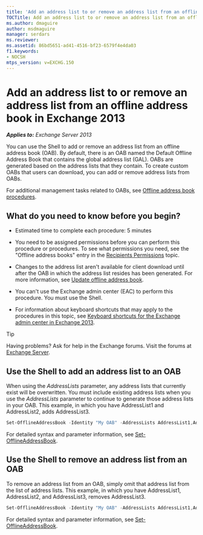 ```yaml
---
title: 'Add an address list to or remove an address list from an offline address book: Exchange 2013 Help'
TOCTitle: Add an address list to or remove an address list from an offline address book
ms.author: dmaguire
author: msdmaguire
manager: serdars
ms.reviewer:
ms.assetid: 86bd5651-ad41-4516-bf23-6579f4e4da03
f1.keywords:
- NOCSH
mtps_version: v=EXCHG.150
---
```


# Add an address list to or remove an address list from an offline address book in Exchange 2013

_**Applies to:** Exchange Server 2013_

You can use the Shell to add or remove an address list from an offline address book (OAB). By default, there is an OAB named the Default Offline Address Book that contains the global address list (GAL). OABs are generated based on the address lists that they contain. To create custom OABs that users can download, you can add or remove address lists from OABs.

For additional management tasks related to OABs, see [Offline address book procedures](offline-address-book-procedures-exchange-2013-help.md).

## What do you need to know before you begin?

- Estimated time to complete each procedure: 5 minutes

- You need to be assigned permissions before you can perform this procedure or procedures. To see what permissions you need, see the "Offline address books" entry in the [Recipients Permissions](recipients-permissions-exchange-2013-help.md) topic.

- Changes to the address list aren't available for client download until after the OAB in which the address list resides has been generated. For more information, see [Update offline address book](update-offline-address-book-exchange-2013-help.md).

- You can't use the Exchange admin center (EAC) to perform this procedure. You must use the Shell.

- For information about keyboard shortcuts that may apply to the procedures in this topic, see [Keyboard shortcuts for the Exchange admin center in Exchange 2013](keyboard-shortcuts-in-the-exchange-admin-center-2013-help.md).

> [!TIP]
> Having problems? Ask for help in the Exchange forums. Visit the forums at [Exchange Server](https://social.technet.microsoft.com/forums/office/home?category=exchangeserver).

## Use the Shell to add an address list to an OAB

When using the _AddressLists_ parameter, any address lists that currently exist will be overwritten. You must include existing address lists when you use the _AddressLists_ parameter to continue to generate those address lists in your OAB. This example, in which you have AddressList1 and AddressList2, adds AddressList3.

```powershell
Set-OfflineAddressBook -Identity "My OAB" -AddressLists AddressList1,AddressList2,AddressList3
```

For detailed syntax and parameter information, see [Set-OfflineAddressBook](/powershell/module/exchange/set-offlineaddressbook).

## Use the Shell to remove an address list from an OAB

To remove an address list from an OAB, simply omit that address list from the list of address lists. This example, in which you have AddressList1, AddressList2, and AddressList3, removes AddressList3.

```powershell
Set-OfflineAddressBook -Identity "My OAB" -AddressLists AddressList1,AddressList2
```

For detailed syntax and parameter information, see [Set-OfflineAddressBook](/powershell/module/exchange/set-offlineaddressbook).